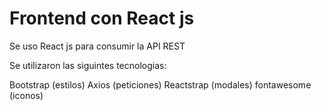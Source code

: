 # Frontend con React js

Se uso React js para consumir la API REST

Se utilizaron las siguintes tecnologias:

Bootstrap (estilos)
Axios (peticiones)
Reactstrap (modales)
fontawesome (iconos)
